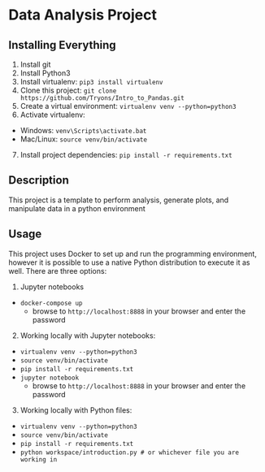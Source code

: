 # Data Analysis Project

## Installing Everything

1. Install git
2. Install Python3
3. Install virtualenv: `pip3 install virtualenv`
4. Clone this project: `git clone https://github.com/Tryons/Intro_to_Pandas.git`
5. Create a virtual environment: `virtualenv venv --python=python3`
6. Activate virtualenv:
  - Windows: `venv\Scripts\activate.bat`
  - Mac/Linux: `source venv/bin/activate`
7. Install project dependencies: `pip install -r requirements.txt`

## Description

This project is a template to perform analysis, generate plots, and manipulate data
in a python environment

## Usage

This project uses Docker to set up and run the programming environment, however it is possible
to use a native Python distribution to execute it as well. There are three options:

1. Jupyter notebooks
  - `docker-compose up`
    - browse to `http://localhost:8888` in your browser and enter the password
2. Working locally with Jupyter notebooks:
- `virtualenv venv --python=python3`
- `source venv/bin/activate`
- `pip install -r requirements.txt`
- `jupyter notebook`
  - browse to `http://localhost:8888` in your browser and enter the password
3. Working locally with Python files:
- `virtualenv venv --python=python3`
- `source venv/bin/activate`
- `pip install -r requirements.txt`
- `python workspace/introduction.py # or whichever file you are working in`
